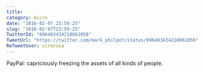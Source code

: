 ```yaml
---
title: 
category: micro
date: "2016-02-07 23:59:25"
slug: "2016-02-07T23:59:25"
TwitterId: "696483434210861056"
TweetUrl: "https://twitter.com/mark_philpot/status/696483434210861056"
ReTweetUser: siracusa
---
```


<i class="fa fa-retweet" aria-hidden="true"></i> PayPal: capriciously freezing
the assets of all kinds of people.
